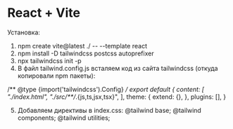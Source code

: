 # React + Vite
Установка:
1. npm create vite@latest ./ -- --template react
2. npm install -D tailwindcss postcss autoprefixer
3. npx tailwindcss init -p
4. В файл tailwind.config.js всталяем код из сайта tailwindcss (откуда копировали npm пакеты):

/** @type {import('tailwindcss').Config} */
export default {
  content: [
    "./index.html",
    "./src/**/*.{js,ts,jsx,tsx}",
  ],
  theme: {
    extend: {},
  },
  plugins: [],
}

5. Добавляем директивы в index.css:
@tailwind base;
@tailwind components;
@tailwind utilities;
